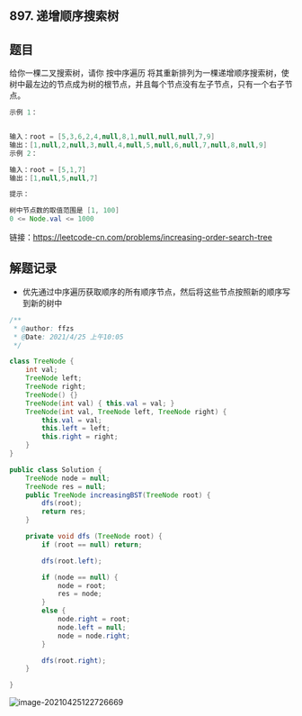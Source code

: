 ## 897. 递增顺序搜索树

## 题目

给你一棵二叉搜索树，请你 按中序遍历 将其重新排列为一棵递增顺序搜索树，使树中最左边的节点成为树的根节点，并且每个节点没有左子节点，只有一个右子节点。

```java
示例 1：


输入：root = [5,3,6,2,4,null,8,1,null,null,null,7,9]
输出：[1,null,2,null,3,null,4,null,5,null,6,null,7,null,8,null,9]
示例 2：

输入：root = [5,1,7]
输出：[1,null,5,null,7]
```

```java
提示：

树中节点数的取值范围是 [1, 100]
0 <= Node.val <= 1000
```


链接：https://leetcode-cn.com/problems/increasing-order-search-tree

## 解题记录

+ 优先通过中序遍历获取顺序的所有顺序节点，然后将这些节点按照新的顺序写到新的树中

```java
/**
 * @author: ffzs
 * @Date: 2021/4/25 上午10:05
 */

class TreeNode {
    int val;
    TreeNode left;
    TreeNode right;
    TreeNode() {}
    TreeNode(int val) { this.val = val; }
    TreeNode(int val, TreeNode left, TreeNode right) {
        this.val = val;
        this.left = left;
        this.right = right;
    }
}

public class Solution {
    TreeNode node = null;
    TreeNode res = null;
    public TreeNode increasingBST(TreeNode root) {
        dfs(root);
        return res;
    }

    private void dfs (TreeNode root) {
        if (root == null) return;

        dfs(root.left);

        if (node == null) {
            node = root;
            res = node;
        }
        else {
            node.right = root;
            node.left = null;
            node = node.right;
        }

        dfs(root.right);
    }

}
```

![image-20210425122726669](https://gitee.com/ffzs/picture_go/raw/master/img/image-20210425122726669.png)
